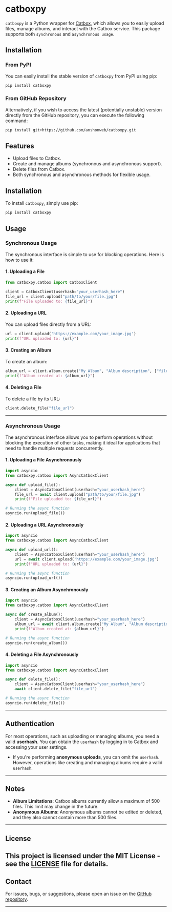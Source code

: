 # catboxpy

`catboxpy` is a Python wrapper for [Catbox](https://catbox.moe/), which allows you to easily upload files, manage albums, and interact with the Catbox service. This package supports both `synchronous` and `asynchronous usage`. 
## Installation

### From PyPI

You can easily install the stable version of `catboxpy` from PyPI using pip:

```bash
pip install catboxpy
```

### From GitHub Repository

Alternatively, if you wish to access the latest (potentially unstable) version directly from the GitHub repository, you can execute the following command:

```bash
pip install git+https://github.com/anshonweb/catboxpy.git
```

## Features

- Upload files to Catbox.
- Create and manage albums (synchronous and asynchronous support).
- Delete files from Catbox.
- Both synchronous and asynchronous methods for flexible usage.

## Installation

To install `catboxpy`, simply use pip:

```bash
pip install catboxpy
```

## Usage

### **Synchronous Usage**

The synchronous interface is simple to use for blocking operations. Here is how to use it:

#### 1. **Uploading a File**

```python
from catboxpy.catbox import CatboxClient

client = CatboxClient(userhash="your_userhash_here")
file_url = client.upload("path/to/your/file.jpg")
print(f"File uploaded to: {file_url}")
```

#### 2. **Uploading a URL**

You can upload files directly from a URL:

```python
url = client.upload('https://example.com/your_image.jpg')
print(f"URL uploaded to: {url}")
```

#### 3. **Creating an Album**

To create an album:

```python
album_url = client.album.create("My Album", "Album description", ["file1.jpg", "file2.jpg"])
print(f"Album created at: {album_url}")
```

#### 4. **Deleting a File**

To delete a file by its URL:

```python
client.delete_file("file_url")
```

---

### **Asynchronous Usage**

The asynchronous interface allows you to perform operations without blocking the execution of other tasks, making it ideal for applications that need to handle multiple requests concurrently.

#### 1. **Uploading a File Asynchronously**

```python
import asyncio
from catboxpy.catbox import AsyncCatboxClient

async def upload_file():
    client = AsyncCatboxClient(userhash="your_userhash_here")
    file_url = await client.upload("path/to/your/file.jpg")
    print(f"File uploaded to: {file_url}")

# Running the async function
asyncio.run(upload_file())
```

#### 2. **Uploading a URL Asynchronously**

```python
import asyncio
from catboxpy.catbox import AsyncCatboxClient

async def upload_url():
    client = AsyncCatboxClient(userhash="your_userhash_here")
    url = await client.upload('https://example.com/your_image.jpg')
    print(f"URL uploaded to: {url}")

# Running the async function
asyncio.run(upload_url())
```

#### 3. **Creating an Album Asynchronously**

```python
import asyncio
from catboxpy.catbox import AsyncCatboxClient

async def create_album():
    client = AsyncCatboxClient(userhash="your_userhash_here")
    album_url = await client.album.create("My Album", "Album description", ["file1.jpg", "file2.jpg"])
    print(f"Album created at: {album_url}")

# Running the async function
asyncio.run(create_album())
```

#### 4. **Deleting a File Asynchronously**

```python
import asyncio
from catboxpy.catbox import AsyncCatboxClient

async def delete_file():
    client = AsyncCatboxClient(userhash="your_userhash_here")
    await client.delete_file("file_url")

# Running the async function
asyncio.run(delete_file())
```

---

## Authentication

For most operations, such as uploading or managing albums, you need a valid **userhash**. You can obtain the `userhash` by logging in to Catbox and accessing your user settings.

- If you're performing **anonymous uploads**, you can omit the `userhash`. However, operations like creating and managing albums require a valid `userhash`.

---

## Notes

- **Album Limitations**: Catbox albums currently allow a maximum of 500 files. This limit may change in the future.
- **Anonymous Albums**: Anonymous albums cannot be edited or deleted, and they also cannot contain more than 500 files.

---


## License

This project is licensed under the MIT License - see the [LICENSE](LICENSE) file for details.
---

## Contact

For issues, bugs, or suggestions, please open an issue on the [GitHub repository](https://github.com/anshonweb/catboxpy/issues).

---

```
